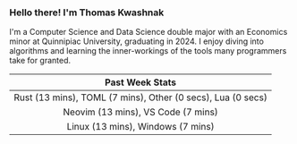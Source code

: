 
### Hello there! I'm Thomas Kwashnak

I'm a Computer Science and Data Science double major with an Economics
minor at Quinnipiac University, graduating in 2024.
I enjoy diving into algorithms and learning the inner-workings of the tools
many programmers take for granted.

| Past Week Stats |
| :---: |
| Rust (13 mins), TOML (7 mins), Other (0 secs), Lua (0 secs) |
| Neovim (13 mins), VS Code (7 mins) |
| Linux (13 mins), Windows (7 mins) |

